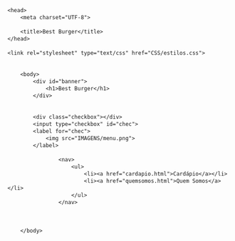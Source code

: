 <!DOCTYPE html>
<html>

    <head>
        <meta charset="UTF-8">

        <title>Best Burger</title>
    </head>

    <link rel="stylesheet" type="text/css" href="CSS/estilos.css">


        <body> 
            <div id="banner">
                <h1>Best Burger</h1>
            </div>        


            <div class="checkbox"></div>
            <input type="checkbox" id="chec">
            <label for="chec">
                <img src="IMAGENS/menu.png">
            </label>

                    <nav>
                        <ul>
                            <li><a href="cardapio.html">Cardápio</a></li>
                            <li><a href="quemsomos.html">Quem Somos</a></li>   
                        </ul>
                    </nav>



        </body>
</html>
